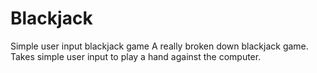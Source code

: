 # Blackjack
Simple user input blackjack game
A really broken down blackjack game. Takes simple user input to play a hand against the computer. 

